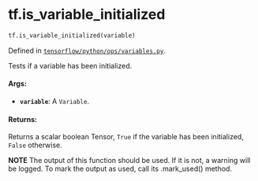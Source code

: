 <div itemscope itemtype="http://developers.google.com/ReferenceObject">
<meta itemprop="name" content="tf.is_variable_initialized" />
<meta itemprop="path" content="Stable" />
</div>

# tf.is_variable_initialized

``` python
tf.is_variable_initialized(variable)
```



Defined in [`tensorflow/python/ops/variables.py`](https://www.tensorflow.org/code/tensorflow/python/ops/variables.py).

Tests if a variable has been initialized.

#### Args:

* <b>`variable`</b>: A `Variable`.


#### Returns:

  Returns a scalar boolean Tensor, `True` if the variable has been
  initialized, `False` otherwise.


**NOTE** The output of this function should be used.  If it is not, a warning will be logged.  To mark the output as used, call its .mark_used() method.